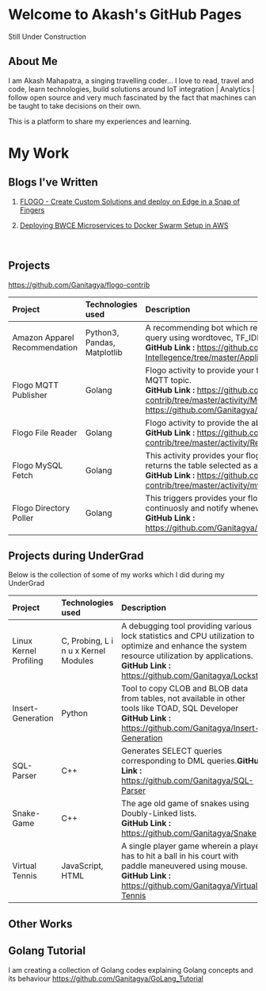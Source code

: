 # Welcome to Akash's GitHub Pages
Still Under Construction

## About Me 
I am Akash Mahapatra, a singing travelling coder... I love to read, travel and code, learn technologies, build solutions around IoT integration | Analytics | follow open source and very much fascinated by the fact that machines can be taught to take decisions on their own.

This is a platform to share my experiences and learning.


# My Work

## Blogs I've Written
1. [FLOGO - Create Custom Solutions and deploy on Edge in a Snap of Fingers](https://community.tibco.com/wiki/flogo-create-custom-solutions-and-deploy-edge-snap-fingers)

2. [Deploying BWCE Microservices to Docker Swarm Setup in AWS](https://community.tibco.com/wiki/developing-and-deploying-applications-tibco-businessworkstm-container-edition-docker-swarm)
<br />


## Projects

https://github.com/Ganitagya/flogo-contrib


| Project   |  Technologies used  |  Description    | 
|:----------|  :---------------| :---------------|
|Amazon Apparel Recommendation|  Python3, Pandas, Matplotlib| A recommending bot which recommends apparels depending on your search query using wordtovec, TF_IDF algorithms. (work in Progress ) <br /> **GitHub Link :** https://github.com/Ganitagya/Applied-Artificial-Intellegence/tree/master/Applied_AI_UseCases/AmaZon_Apparel_Recommendation|
|Flogo MQTT Publisher|  Golang | Flogo activity to provide your flogo application the ability to publish a message on MQTT topic.<br /> **GitHub Link :** https://github.com/Ganitagya/flogo-contrib/tree/master/activity/MQTT_noCert <br /> https://github.com/Ganitagya/flogo-contrib/tree/master/activity/MQTT_Pub_TLS |
|Flogo File Reader |  Golang| Flogo activity to provide the ability to your Flogo application to read files<br /> **GitHub Link :** https://github.com/Ganitagya/flogo-contrib/tree/master/activity/ReadFile|
|Flogo MySQL Fetch| Golang | This activity provides your flogo application the ability to make a select query and returns the table selected as a JSON string.<br /> **GitHub Link :** https://github.com/Ganitagya/flogo-contrib/tree/master/activity/mySQLFetch|
|Flogo Directory Poller|  Golang |This triggers provides your flogo application the ability to poll a bdirectory continuosly and notify whenever anything changes inside that directory<br /> **GitHub Link :** https://github.com/Ganitagya/Custom_flogo_activity/tree/master/dirpoll|


## Projects during UnderGrad 
Below is the collection of some of my works which I did during my UnderGrad 

| Project   |  Technologies used  |  Description    |   
|:----------|  :---------------| :---------------|
| Linux Kernel Profiling|C, Probing, L i n u x Kernel Modules|A debugging tool providing various lock statistics and CPU utilization to optimize and enhance the system resource utilization by applications. <br /> **GitHub Link :** https://github.com/Ganitagya/Lockstat |
| Insert-Generation |Python |Tool to copy CLOB and BLOB data from tables, not available in other tools like TOAD, SQL Developer<br /> **GitHub Link :**  https://github.com/Ganitagya/Insert-Generation |        
| SQL-Parser|C++ |Generates SELECT queries corresponding to DML queries.**GitHub Link :** https://github.com/Ganitagya/SQL-Parser |
| Snake-Game  |C++ |The age old game of snakes using Doubly-Linked lists.<br /> **GitHub Link :** https://github.com/Ganitagya/Snake | 
| Virtual Tennis|JavaScript, HTML| A single player game wherein a player has to hit a ball in his court with paddle maneuvered using mouse.<br /> **GitHub Link :**  https://github.com/Ganitagya/Virtual-Tennis |


## Other Works 

## Golang Tutorial 
I am creating a collection of Golang codes explaining Golang concepts and its behaviour
https://github.com/Ganitagya/GoLang_Tutorial
